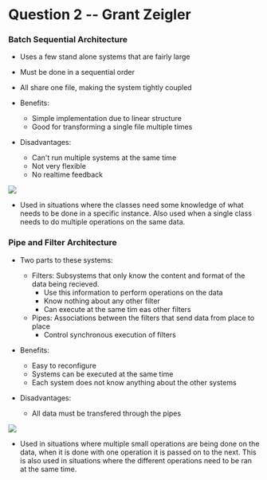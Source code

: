 # Question 2 -- Grant Zeigler

### Batch Sequential Architecture
* Uses a few stand alone systems that are fairly large
* Must be done in a sequential order
* All share one file, making the system tightly coupled

* Benefits:
  * Simple implementation due to linear structure
  * Good for transforming a single file multiple times
* Disadvantages:
  * Can't run multiple systems at the same time
  * Not very flexible
  * No realtime feedback

![](https://yuml.me/8c2a50b4.jpg)

* Used in situations where the classes need some knowledge of what needs to be done in a specific instance. Also used when a single class needs to do multiple operations on the same data.
  
### Pipe and Filter Architecture
* Two parts to these systems:
  * Filters: Subsystems that only know the content and format of the data being recieved.
    * Use this information to perform operations on the data
    * Know nothing about any other filter
    * Can execute at the same tim eas other filters
  * Pipes: Associations between the filters that send data from place to place 
    * Control synchronous execution of filters
  
* Benefits:
  * Easy to reconfigure
  * Systems can be executed at the same time
  * Each system does not know anything about the other systems
* Disadvantages:
  * All data must be transfered through the pipes
  
![](https://yuml.me/0b0c5194.jpg)

* Used in situations where multiple small operations are being done on the data, when it is done with one operation it is passed on to the next. This is also used in situations where the different operations need to be ran at the same time.
